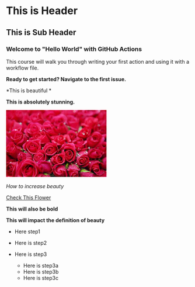 # This is Header
## This is Sub Header

### Welcome to "Hello World" with GitHub Actions

This course will walk you through writing your first action and using it with a workflow file. 

**Ready to get started? Navigate to the first issue.**

*This is beautiful *

**This is absolutely stunning.**

![Beautiful Flower](/flower.jpg)

_How to increase beauty_

[Check This Flower](https://www.google.com/imgres?imgurl=https%3A%2F%2Fi2.wp.com%2Fsweetmacaw.com%2Fwp-content%2Fuploads%2F2016%2F11%2F10-Most-Beautiful-Flowers-in-The-World6.jpg%3Ffit%3D710%252C533%26ssl%3D1&imgrefurl=https%3A%2F%2Fsweetmacaw.com%2F10-beautiful-flowers-world%2F&tbnid=lCgtIo2SY9FWSM&vet=12ahUKEwjT7uTEwMrpAhWGYa0KHcBOAk4QMyg_egUIARCtAg..i&docid=rnh1Zkejv_ciSM&w=710&h=533&q=beautiful%20flowers&ved=2ahUKEwjT7uTEwMrpAhWGYa0KHcBOAk4QMyg_egUIARCtAg)

__This will also be bold__

__This will impact the definition of beauty__

* Here step1

* Here is step2

* Here is step3
  * Here is step3a
  * Here is step3b
  * Here is step3c
